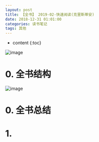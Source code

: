```yaml
---
layout: post
title: 【全书】 2019-02-快速阅读(克里斯蒂安)
date: 2018-12-31 01:01:00
categories: 读书笔记
tags: 其他
---
```

* content
{:toc}

![image](https://user-images.githubusercontent.com/18595935/56660911-895daf00-66db-11e9-8ee1-0bfe3dd39483.png)

# 0. 全书结构

![image](https://user-images.githubusercontent.com/18595935/56669519-3b9d7280-66ec-11e9-91b6-0d7904ec426a.png)

# 0. 全书总结


# 1. 